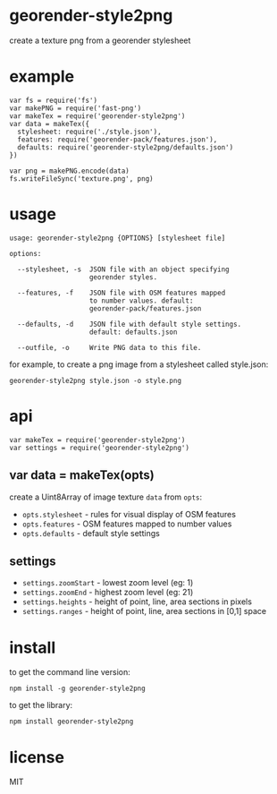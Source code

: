 # georender-style2png

create a texture png from a georender stylesheet

# example

```
var fs = require('fs')
var makePNG = require('fast-png')
var makeTex = require('georender-style2png')
var data = makeTex({
  stylesheet: require('./style.json'),
  features: require('georender-pack/features.json'),
  defaults: require('georender-style2png/defaults.json')
})

var png = makePNG.encode(data)
fs.writeFileSync('texture.png', png)
```

# usage

```
usage: georender-style2png {OPTIONS} [stylesheet file]

options:
  
  --stylesheet, -s  JSON file with an object specifying
                    georender styles.

  --features, -f    JSON file with OSM features mapped
                    to number values. default:
                    georender-pack/features.json
                    
  --defaults, -d    JSON file with default style settings.
                    default: defaults.json

  --outfile, -o     Write PNG data to this file.
```

for example, to create a png image from a stylesheet called
style.json:

```
georender-style2png style.json -o style.png
```

# api

```
var makeTex = require('georender-style2png')
var settings = require('georender-style2png')
```

## var data = makeTex(opts)

create a Uint8Array of image texture `data` from `opts`:

* `opts.stylesheet` - rules for visual display of OSM features
* `opts.features` - OSM features mapped to number values
* `opts.defaults` - default style settings

## settings

* `settings.zoomStart` - lowest zoom level (eg: 1)
* `settings.zoomEnd` - highest zoom level (eg: 21)
* `settings.heights` - height of point, line, area sections in pixels
* `settings.ranges` - height of point, line, area sections in [0,1] space

# install

to get the command line version:

```
npm install -g georender-style2png
```

to get the library:

```
npm install georender-style2png
```

# license

MIT
